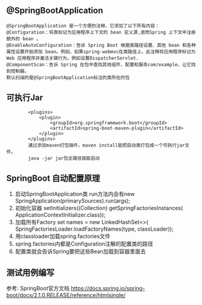
## @SpringBootApplication
```
@SpringBootApplication 是一个方便的注释，它添加了以下所有内容：
@Configuration：将类标记为应用程序上下文的 bean 定义源,进而Spring 上下文中注册额外的 bean 。
@EnableAutoConfiguration：告诉 Spring Boot 根据类路径设置、其他 bean 和各种属性设置开始添加 bean。例如，如果spring-webmvc在类路径上，此注释将应用程序标记为 Web 应用程序并激活关键行为，例如设置DispatcherServlet.
@ComponentScan：告诉 Spring 在包中查找其他组件、配置和服务com/example，让它找到控制器。
默认扫描的是@SpringBootApplication标注的类所在的包
```

## 可执行Jar
```
        <plugins>
			<plugin>
				<groupId>org.springframework.boot</groupId>
				<artifactId>spring-boot-maven-plugin</artifactId>
			</plugin>
		</plugins>
		通过添加maven打包插件，maven install能把启动类打包成一个可执行jar文件。
		java -jar jar包全路径就能启动
```

## SpringBoot 自动配置原理
1. 启动SpringBootApplication类
   run方法内会有new SpringApplication(primarySources).run(args);
2. 初始化容器 
   setInitializers((Collection) getSpringFactoriesInstances(
   ApplicationContextInitializer.class));
3. 加载所有Factory
   set<String> names = new LinkedHashSet<>(
   SpringFactoriesLoader.loadFactoryNames(type, classLoader));
4. 用classloader加载spring.factories文件
5. spring.factories内都是Configuration注解的配置类的路径
6. 配置类就会告诉Spring要把这些Bean加载到容器里面去

## 测试用例编写

参考: SpringBoot官方文档 https://docs.spring.io/spring-boot/docs/2.1.0.RELEASE/reference/htmlsingle/
